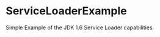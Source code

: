 ServiceLoaderExample
====================

Simple Example of the JDK 1.6 Service Loader capabilities.